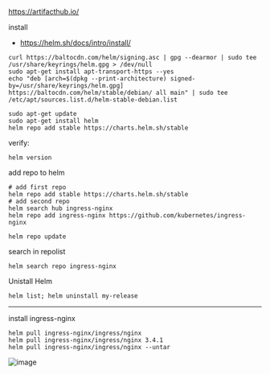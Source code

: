 https://artifacthub.io/


install 
*  https://helm.sh/docs/intro/install/

```
curl https://baltocdn.com/helm/signing.asc | gpg --dearmor | sudo tee /usr/share/keyrings/helm.gpg > /dev/null
sudo apt-get install apt-transport-https --yes
echo "deb [arch=$(dpkg --print-architecture) signed-by=/usr/share/keyrings/helm.gpg] https://baltocdn.com/helm/stable/debian/ all main" | sudo tee /etc/apt/sources.list.d/helm-stable-debian.list

sudo apt-get update
sudo apt-get install helm
helm repo add stable https://charts.helm.sh/stable
```
verify:
```
helm version
```

add repo to helm
```
# add first repo
helm repo add stable https://charts.helm.sh/stable
# add second repo
helm search hub ingress-nginx
helm repo add ingress-nginx https://github.com/kubernetes/ingress-nginx

helm repo update
```

search in repolist
```
helm search repo ingress-nginx
```

Unistall Helm
```
helm list; helm uninstall my-release
```
--------------------------------------------------------------------------------------------------------------
install ingress-nginx
```
helm pull ingress-nginx/ingress/nginx
helm pull ingress-nginx/ingress/nginx 3.4.1
helm pull ingress-nginx/ingress/nginx --untar
```

![image](https://github.com/user-attachments/assets/7b0811fc-b236-4f28-ac00-cfbf1af4c285)


